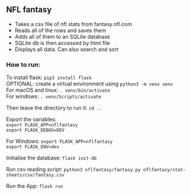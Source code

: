 ## NFL fantasy
- Takes a csv file of nfl stats from fantasy.nfl.com <br>
- Reads all of the rows and saves them <br>
- Adds all of them to an SQLite database <br>
- SQLite db is then accessed by html file <br>
- Displays all data. Can also search and sort

### How to run:
To install flask: ```pip3 install flask```<br>
OPTIONAL: create a virtual environment using ```python3 -m venv venv``` <br>
For macOS and linux: ```. venv/bin/activate``` <br>
For windows: ```. venv/Scripts/activate``` <br>

Then leave the directory to run it: ```cd ..``` <br>

Export the variables: <br>
```export FLASK_APP=nflfantasy```<br>
```export FLASK_DEBUG=DEV```<br>

For Windows:
```export FLASK_APP=nflfantasy```<br>
```export FLASK_ENV=dev```<br>

Initialise the database:
```flask init-db```<br>

Run csv reading script:
```python3 nflfantasy/fantasy.py nflfantasy/stat-sheets/csv/fantasy.csv``` <br>

Run the App:
```flask run```